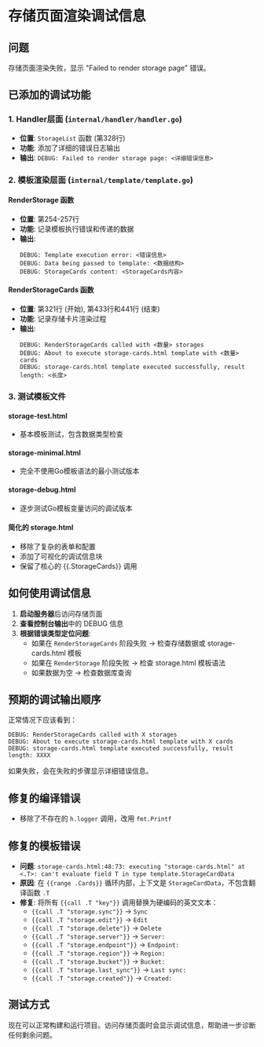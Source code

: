 # 存储页面渲染调试信息

## 问题
存储页面渲染失败，显示 "Failed to render storage page" 错误。

## 已添加的调试功能

### 1. Handler层面 (`internal/handler/handler.go`)
- **位置**: `StorageList` 函数 (第328行)
- **功能**: 添加了详细的错误日志输出
- **输出**: `DEBUG: Failed to render storage page: <详细错误信息>`

### 2. 模板渲染层面 (`internal/template/template.go`)

#### RenderStorage 函数
- **位置**: 第254-257行
- **功能**: 记录模板执行错误和传递的数据
- **输出**:
  ```
  DEBUG: Template execution error: <错误信息>
  DEBUG: Data being passed to template: <数据结构>
  DEBUG: StorageCards content: <StorageCards内容>
  ```

#### RenderStorageCards 函数
- **位置**: 第321行 (开始), 第433行和441行 (结束)
- **功能**: 记录存储卡片渲染过程
- **输出**:
  ```
  DEBUG: RenderStorageCards called with <数量> storages
  DEBUG: About to execute storage-cards.html template with <数量> cards
  DEBUG: storage-cards.html template executed successfully, result length: <长度>
  ```

### 3. 测试模板文件

#### storage-test.html
- 基本模板测试，包含数据类型检查

#### storage-minimal.html
- 完全不使用Go模板语法的最小测试版本

#### storage-debug.html
- 逐步测试Go模板变量访问的调试版本

#### 简化的 storage.html
- 移除了复杂的表单和配置
- 添加了可视化的调试信息块
- 保留了核心的 {{.StorageCards}} 调用

## 如何使用调试信息

1. **启动服务器**后访问存储页面
2. **查看控制台输出**中的 DEBUG 信息
3. **根据错误类型定位问题**:
   - 如果在 `RenderStorageCards` 阶段失败 → 检查存储数据或 storage-cards.html 模板
   - 如果在 `RenderStorage` 阶段失败 → 检查 storage.html 模板语法
   - 如果数据为空 → 检查数据库查询

## 预期的调试输出顺序

正常情况下应该看到：
```
DEBUG: RenderStorageCards called with X storages
DEBUG: About to execute storage-cards.html template with X cards  
DEBUG: storage-cards.html template executed successfully, result length: XXXX
```

如果失败，会在失败的步骤显示详细错误信息。

## 修复的编译错误
- 移除了不存在的 `h.logger` 调用，改用 `fmt.Printf`

## 修复的模板错误
- **问题**: `storage-cards.html:48:73: executing "storage-cards.html" at <.T>: can't evaluate field T in type template.StorageCardData`
- **原因**: 在 `{{range .Cards}}` 循环内部，上下文是 `StorageCardData`，不包含翻译函数 `.T`
- **修复**: 将所有 `{{call .T "key"}}` 调用替换为硬编码的英文文本：
  - `{{call .T "storage.sync"}}` → `Sync`
  - `{{call .T "storage.edit"}}` → `Edit` 
  - `{{call .T "storage.delete"}}` → `Delete`
  - `{{call .T "storage.server"}}` → `Server:`
  - `{{call .T "storage.endpoint"}}` → `Endpoint:`
  - `{{call .T "storage.region"}}` → `Region:`
  - `{{call .T "storage.bucket"}}` → `Bucket:`
  - `{{call .T "storage.last_sync"}}` → `Last sync:`
  - `{{call .T "storage.created"}}` → `Created:`

## 测试方式
现在可以正常构建和运行项目。访问存储页面时会显示调试信息，帮助进一步诊断任何剩余问题。